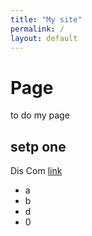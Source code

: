 ```yaml
---
title: "My site"
permalink: /
layout: default
---
```


# Page

to do my page
## setp one


Dis Com [link](/dis-com.md)
- a
-  b
- d
- 0
